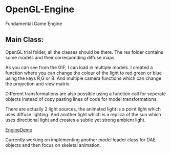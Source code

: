 # OpenGL-Engine
Fundamental Game Engine

## Main Class: 
OpenGL trial folder, all the classes should be there. The res folder contains some models and their corresponding diffuse maps.

As you can see from the GIF, I can load in multiple models. I created a function where you can change the colour of the light to red green or blue using the keys R,G or B. And multiple camera functions which can change the projection and view matrix. 

Different transformations are also possible using a function call for seperate objects instead of copy pasting lines of code for model transformations.

There are actually 2 light sources, the animated light is a point light which uses diffuse lighting. And another light which is a replica of the sun which uses directional light and creates a subtle yet strong ambient light.

[EngineDemo](https://media.giphy.com/media/BzjKrt5cggW9w1s0Tt/giphy.gif)

Currently working on implementing another model loader class for DAE objects and then focus on skeletal animation.
